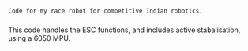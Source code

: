 ###
    Code for my race robot for competitive Indian robotics.
###

This code handles the ESC functions, and includes active stabalisation, using a 6050 MPU.

